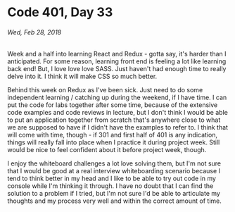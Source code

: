 # Code 401, Day 33
###### Wed, Feb 28, 2018

Week and a half into learning React and Redux - gotta say, it's harder than I anticipated. For some reason, learning front end is feeling a lot like learning back end! But, I love love love SASS. Just haven't had enough time to really delve into it. I think it will make CSS so much better.

Behind this week on Redux as I've been sick. Just need to do some independent learning / catching up during the weekend, if I have time. I can put the code for labs together after some time, because of the extensive code examples and code reviews in lecture, but I don't think I would be able to put an application together from scratch that's anywhere close to what we are supposed to have if I didn't have the examples to refer to. I think that will come with time, though - if 301 and first half of 401 is any indication, things will really fall into place when I practice it during project week. Still would be nice to feel confident about it before project week, though.

I enjoy the whiteboard challenges a lot love solving them, but I'm not sure that I would be good at a real interview whiteboarding scenario because I tend to think better in my head and I like to be able to try out code in my console while I'm thinking it through. I have no doubt that I can find the solution to a problem if I tried, but I'm not sure I'd be able to articulate my thoughts and my process very well and within the correct amount of time.